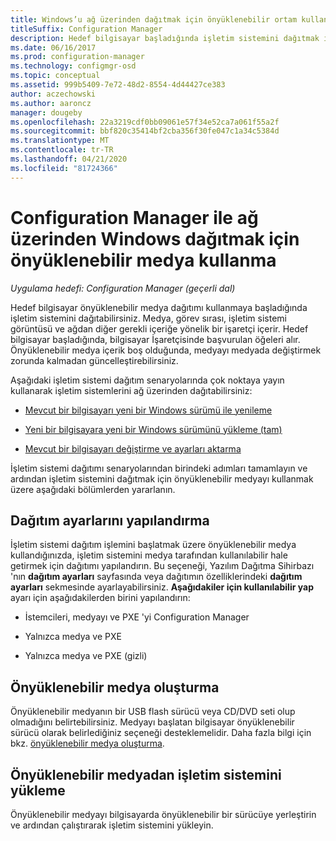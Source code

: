 ```yaml
---
title: Windows’u ağ üzerinden dağıtmak için önyüklenebilir ortam kullanma
titleSuffix: Configuration Manager
description: Hedef bilgisayar başladığında işletim sistemini dağıtmak için Configuration Manager 'da önyüklenebilir medya dağıtımlarını kullanın.
ms.date: 06/16/2017
ms.prod: configuration-manager
ms.technology: configmgr-osd
ms.topic: conceptual
ms.assetid: 999b5409-7e72-48d2-8554-4d44427ce383
author: aczechowski
ms.author: aaroncz
manager: dougeby
ms.openlocfilehash: 22a3219cdf0bb09061e57f34e52ca7a061f55a2f
ms.sourcegitcommit: bbf820c35414bf2cba356f30fe047c1a34c5384d
ms.translationtype: MT
ms.contentlocale: tr-TR
ms.lasthandoff: 04/21/2020
ms.locfileid: "81724366"
---
```

# <a name="use-bootable-media-to-deploy-windows-over-the-network-with-configuration-manager"></a>Configuration Manager ile ağ üzerinden Windows dağıtmak için önyüklenebilir medya kullanma

*Uygulama hedefi: Configuration Manager (geçerli dal)*

Hedef bilgisayar önyüklenebilir medya dağıtımı kullanmaya başladığında işletim sistemini dağıtabilirsiniz. Medya, görev sırası, işletim sistemi görüntüsü ve ağdan diğer gerekli içeriğe yönelik bir işaretçi içerir. Hedef bilgisayar başladığında, bilgisayar İşaretçisinde başvurulan öğeleri alır. Önyüklenebilir medya içerik boş olduğunda, medyayı medyada değiştirmek zorunda kalmadan güncelleştirebilirsiniz.

Aşağıdaki işletim sistemi dağıtım senaryolarında çok noktaya yayın kullanarak işletim sistemlerini ağ üzerinden dağıtabilirsiniz:

-   [Mevcut bir bilgisayarı yeni bir Windows sürümü ile yenileme](refresh-an-existing-computer-with-a-new-version-of-windows.md)

-   [Yeni bir bilgisayara yeni bir Windows sürümünü yükleme (tam)](install-new-windows-version-new-computer-bare-metal.md)  

-   [Mevcut bir bilgisayarı değiştirme ve ayarları aktarma](replace-an-existing-computer-and-transfer-settings.md)  

İşletim sistemi dağıtımı senaryolarından birindeki adımları tamamlayın ve ardından işletim sistemini dağıtmak için önyüklenebilir medyayı kullanmak üzere aşağıdaki bölümlerden yararlanın.  

## <a name="configure-deployment-settings"></a>Dağıtım ayarlarını yapılandırma  
İşletim sistemi dağıtım işlemini başlatmak üzere önyüklenebilir medya kullandığınızda, işletim sistemini medya tarafından kullanılabilir hale getirmek için dağıtımı yapılandırın. Bu seçeneği, Yazılım Dağıtma Sihirbazı 'nın **dağıtım ayarları** sayfasında veya dağıtımın özelliklerindeki **dağıtım ayarları** sekmesinde ayarlayabilirsiniz. **Aşağıdakiler için kullanılabilir yap** ayarı için aşağıdakilerden birini yapılandırın:

-   İstemcileri, medyayı ve PXE 'yi Configuration Manager

-   Yalnızca medya ve PXE

-   Yalnızca medya ve PXE (gizli)

## <a name="create-the-bootable-media"></a>Önyüklenebilir medya oluşturma
Önyüklenebilir medyanın bir USB flash sürücü veya CD/DVD seti olup olmadığını belirtebilirsiniz. Medyayı başlatan bilgisayar önyüklenebilir sürücü olarak belirlediğiniz seçeneği desteklemelidir. Daha fazla bilgi için bkz. [önyüklenebilir medya oluşturma](create-bootable-media.md).  

##  <a name="install-the-operating-system-from--bootable-media"></a><a name="BKMK_Deploy"></a> Önyüklenebilir medyadan işletim sistemini yükleme  
Önyüklenebilir medyayı bilgisayarda önyüklenebilir bir sürücüye yerleştirin ve ardından çalıştırarak işletim sistemini yükleyin.

